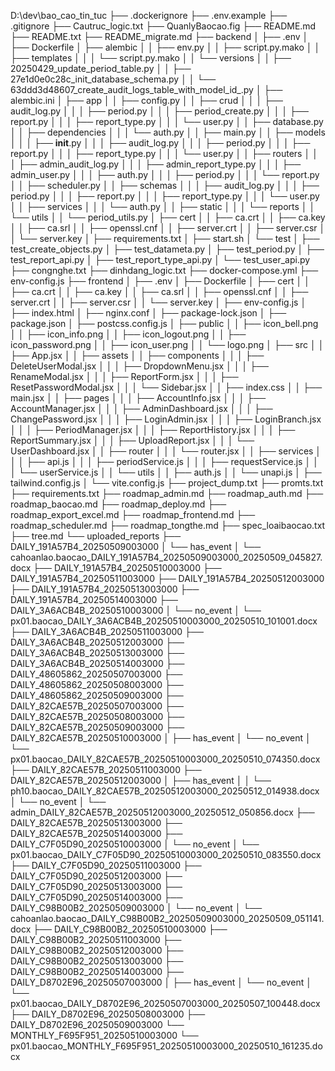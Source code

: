 D:\dev\bao_cao_tin_tuc
├── .dockerignore
├── .env.example
├── .gitignore
├── Cautruc_logic.txt
├── QuanlyBaocao.fig
├── README.md
├── README.txt
├── README_migrate.md
├── backend
│   ├── .env
│   ├── Dockerfile
│   ├── alembic
│   │   ├── env.py
│   │   ├── script.py.mako
│   │   ├── templates
│   │   │   └── script.py.mako
│   │   └── versions
│   │       ├── 20250429_update_period_table.py
│   │       ├── 27e1d0e0c28c_init_database_schema.py
│   │       └── 63ddd3d48607_create_audit_logs_table_with_model_id_.py
│   ├── alembic.ini
│   ├── app
│   │   ├── config.py
│   │   ├── crud
│   │   │   ├── audit_log.py
│   │   │   ├── period.py
│   │   │   ├── period_create.py
│   │   │   ├── report.py
│   │   │   ├── report_type.py
│   │   │   └── user.py
│   │   ├── database.py
│   │   ├── dependencies
│   │   │   └── auth.py
│   │   ├── main.py
│   │   ├── models
│   │   │   ├── __init__.py
│   │   │   ├── audit_log.py
│   │   │   ├── period.py
│   │   │   ├── report.py
│   │   │   ├── report_type.py
│   │   │   └── user.py
│   │   ├── routers
│   │   │   ├── admin_audit_log.py
│   │   │   ├── admin_report_type.py
│   │   │   ├── admin_user.py
│   │   │   ├── auth.py
│   │   │   ├── period.py
│   │   │   └── report.py
│   │   ├── scheduler.py
│   │   ├── schemas
│   │   │   ├── audit_log.py
│   │   │   ├── period.py
│   │   │   ├── report.py
│   │   │   ├── report_type.py
│   │   │   └── user.py
│   │   ├── services
│   │   │   └── auth.py
│   │   ├── static
│   │   │   └── reports
│   │   └── utils
│   │       └── period_utils.py
│   ├── cert
│   │   ├── ca.crt
│   │   ├── ca.key
│   │   ├── ca.srl
│   │   ├── openssl.cnf
│   │   ├── server.crt
│   │   ├── server.csr
│   │   └── server.key
│   ├── requirements.txt
│   ├── start.sh
│   └── test
│       ├── test_create_objects.py
│       ├── test_datameta.py
│       ├── test_period.py
│       ├── test_report_api.py
│       ├── test_report_type_api.py
│       └── test_user_api.py
├── congnghe.txt
├── dinhdang_logic.txt
├── docker-compose.yml
├── env-config.js
├── frontend
│   ├── .env
│   ├── Dockerfile
│   ├── cert
│   │   ├── ca.crt
│   │   ├── ca.key
│   │   ├── ca.srl
│   │   ├── openssl.cnf
│   │   ├── server.crt
│   │   ├── server.csr
│   │   └── server.key
│   ├── env-config.js
│   ├── index.html
│   ├── nginx.conf
│   ├── package-lock.json
│   ├── package.json
│   ├── postcss.config.js
│   ├── public
│   │   ├── icon_bell.png
│   │   ├── icon_info.png
│   │   ├── icon_logout.png
│   │   ├── icon_password.png
│   │   ├── icon_user.png
│   │   └── logo.png
│   ├── src
│   │   ├── App.jsx
│   │   ├── assets
│   │   ├── components
│   │   │   ├── DeleteUserModal.jsx
│   │   │   ├── DropdownMenu.jsx
│   │   │   ├── RenameModal.jsx
│   │   │   ├── ReportForm.jsx
│   │   │   ├── ResetPasswordModal.jsx
│   │   │   └── Sidebar.jsx
│   │   ├── index.css
│   │   ├── main.jsx
│   │   ├── pages
│   │   │   ├── AccountInfo.jsx
│   │   │   ├── AccountManager.jsx
│   │   │   ├── AdminDashboard.jsx
│   │   │   ├── ChangePassword.jsx
│   │   │   ├── LoginAdmin.jsx
│   │   │   ├── LoginBranch.jsx
│   │   │   ├── PeriodManager.jsx
│   │   │   ├── ReportHistory.jsx
│   │   │   ├── ReportSummary.jsx
│   │   │   ├── UploadReport.jsx
│   │   │   └── UserDashboard.jsx
│   │   ├── router
│   │   │   └── router.jsx
│   │   ├── services
│   │   │   ├── api.js
│   │   │   ├── periodService.js
│   │   │   ├── requestService.js
│   │   │   └── userService.js
│   │   └── utils
│   │       ├── auth.js
│   │       └── unapi.js
│   ├── tailwind.config.js
│   └── vite.config.js
├── project_dump.txt
├── promts.txt
├── requirements.txt
├── roadmap_admin.md
├── roadmap_auth.md
├── roadmap_baocao.md
├── roadmap_deploy.md
├── roadmap_export_excel.md
├── roadmap_frontend.md
├── roadmap_scheduler.md
├── roadmap_tongthe.md
├── spec_loaibaocao.txt
├── tree.md
└── uploaded_reports
    ├── DAILY_191A57B4_20250509003000
    │   └── has_event
    │       └── cahoanlao.baocao_DAILY_191A57B4_20250509003000_20250509_045827.docx
    ├── DAILY_191A57B4_20250510003000
    ├── DAILY_191A57B4_20250511003000
    ├── DAILY_191A57B4_20250512003000
    ├── DAILY_191A57B4_20250513003000
    ├── DAILY_191A57B4_20250514003000
    ├── DAILY_3A6ACB4B_20250510003000
    │   └── no_event
    │       └── px01.baocao_DAILY_3A6ACB4B_20250510003000_20250510_101001.docx
    ├── DAILY_3A6ACB4B_20250511003000
    ├── DAILY_3A6ACB4B_20250512003000
    ├── DAILY_3A6ACB4B_20250513003000
    ├── DAILY_3A6ACB4B_20250514003000
    ├── DAILY_48605862_20250507003000
    ├── DAILY_48605862_20250508003000
    ├── DAILY_48605862_20250509003000
    ├── DAILY_82CAE57B_20250507003000
    ├── DAILY_82CAE57B_20250508003000
    ├── DAILY_82CAE57B_20250509003000
    ├── DAILY_82CAE57B_20250510003000
    │   ├── has_event
    │   └── no_event
    │       └── px01.baocao_DAILY_82CAE57B_20250510003000_20250510_074350.docx
    ├── DAILY_82CAE57B_20250511003000
    ├── DAILY_82CAE57B_20250512003000
    │   ├── has_event
    │   │   └── ph10.baocao_DAILY_82CAE57B_20250512003000_20250512_014938.docx
    │   └── no_event
    │       └── admin_DAILY_82CAE57B_20250512003000_20250512_050856.docx
    ├── DAILY_82CAE57B_20250513003000
    ├── DAILY_82CAE57B_20250514003000
    ├── DAILY_C7F05D90_20250510003000
    │   └── no_event
    │       └── px01.baocao_DAILY_C7F05D90_20250510003000_20250510_083550.docx
    ├── DAILY_C7F05D90_20250511003000
    ├── DAILY_C7F05D90_20250512003000
    ├── DAILY_C7F05D90_20250513003000
    ├── DAILY_C7F05D90_20250514003000
    ├── DAILY_C98B00B2_20250509003000
    │   └── no_event
    │       └── cahoanlao.baocao_DAILY_C98B00B2_20250509003000_20250509_051141.docx
    ├── DAILY_C98B00B2_20250510003000
    ├── DAILY_C98B00B2_20250511003000
    ├── DAILY_C98B00B2_20250512003000
    ├── DAILY_C98B00B2_20250513003000
    ├── DAILY_C98B00B2_20250514003000
    ├── DAILY_D8702E96_20250507003000
    │   ├── has_event
    │   └── no_event
    │       └── px01.baocao_DAILY_D8702E96_20250507003000_20250507_100448.docx
    ├── DAILY_D8702E96_20250508003000
    ├── DAILY_D8702E96_20250509003000
    └── MONTHLY_F695F951_20250510003000
        └── px01.baocao_MONTHLY_F695F951_20250510003000_20250510_161235.docx
